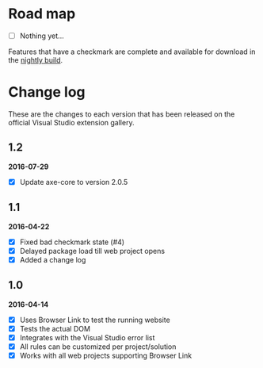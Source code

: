 # Road map

- [ ] Nothing yet...

Features that have a checkmark are complete and available for
download in the
[nightly build](http://vsixgallery.com/extension/2E78AA18-E864-4FBB-B8C8-6186FC865DB3/).

# Change log

These are the changes to each version that has been released
on the official Visual Studio extension gallery.

## 1.2

**2016-07-29**

- [x] Update axe-core to version 2.0.5

## 1.1

**2016-04-22**

- [x] Fixed bad checkmark state (#4)
- [x] Delayed package load till web project opens
- [x] Added a change log

## 1.0

**2016-04-14**

- [x] Uses Browser Link to test the running website
- [x] Tests the actual DOM
- [x] Integrates with the Visual Studio error list
- [x] All rules can be customized per project/solution
- [x] Works with all web projects supporting Browser Link